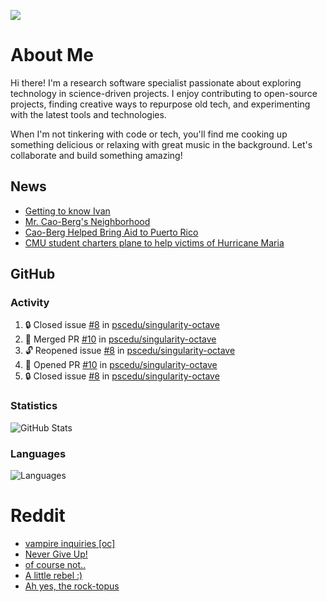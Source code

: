 ![](https://komarev.com/ghpvc/?username=icaoberg)

# About Me
Hi there! I'm a research software specialist passionate about exploring technology in science-driven projects. I enjoy contributing to open-source projects, finding creative ways to repurpose old tech, and experimenting with the latest tools and technologies.

When I'm not tinkering with code or tech, you'll find me cooking up something delicious or relaxing with great music in the background. Let's collaborate and build something amazing!

## News
* [Getting to know Ivan](https://www.psc.edu/ivan-inside-psc-spotlight-2/)
* [Mr. Cao-Berg's Neighborhood](https://www.cmu.edu/engage/about-us/news/alumni/profile-cao-berg.html)
* [Cao-Berg Helped Bring Aid to Puerto Rico](https://www.cmu.edu/piper/news/archives/2018/february/ivan-cao-berg.html)
* [CMU student charters plane to help victims of Hurricane Maria](http://thetartan.org/2017/10/30/news/puerto-rico-aid)

## GitHub
### Activity
<!--START_SECTION:activity-->
1. 🔒 Closed issue [#8](https://github.com/pscedu/singularity-octave/issues/8) in [pscedu/singularity-octave](https://github.com/pscedu/singularity-octave)
2. 🎉 Merged PR [#10](https://github.com/pscedu/singularity-octave/pull/10) in [pscedu/singularity-octave](https://github.com/pscedu/singularity-octave)
3. 🔓 Reopened issue [#8](https://github.com/pscedu/singularity-octave/issues/8) in [pscedu/singularity-octave](https://github.com/pscedu/singularity-octave)
4. 💪 Opened PR [#10](https://github.com/pscedu/singularity-octave/pull/10) in [pscedu/singularity-octave](https://github.com/pscedu/singularity-octave)
5. 🔒 Closed issue [#8](https://github.com/pscedu/singularity-octave/issues/8) in [pscedu/singularity-octave](https://github.com/pscedu/singularity-octave)
<!--END_SECTION:activity-->

### Statistics
![GitHub Stats](https://github-readme-stats.vercel.app/api?username=icaoberg&count_private=true&show_icons=true)

### Languages
![Languages](https://github-readme-stats.vercel.app/api/top-langs/?username=icaoberg&show_icons=true&langs_count=10&hide=HTML,C,CSS,M)

# Reddit
<!-- BLOG-POST-LIST:START -->
- [vampire inquiries [oc]](https://www.reddit.com/r/u_icaoberg/comments/1705gy9/vampire_inquiries_oc/)
- [Never Give Up!](https://www.reddit.com/r/u_icaoberg/comments/13mcab5/never_give_up/)
- [of course not..](https://www.reddit.com/r/u_icaoberg/comments/13mc9h5/of_course_not/)
- [A little rebel :&rpar;](https://www.reddit.com/r/u_icaoberg/comments/13mc6yc/a_little_rebel/)
- [Ah yes, the rock-topus](https://www.reddit.com/r/u_icaoberg/comments/13mc4xk/ah_yes_the_rocktopus/)
<!-- BLOG-POST-LIST:END -->
